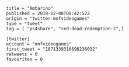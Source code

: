 ```
title = "Ambarino"
published = 2018-12-08T09:42:52Z
origin = "twitter-mnfvideogames"
type = "tweet"
tag = [ "ps4share", "red-dead-redemption-2",]

[twitter]
account = "mnfvideogames"
first_tweet = "1071339316696236032"
retweets = 0
favourites = 0
```

<p class='image'><img src='https://mnf.m17s.net/2018/12/08/Dt4pbZ8W0AEF8ix.jpg' alt=''></p>

